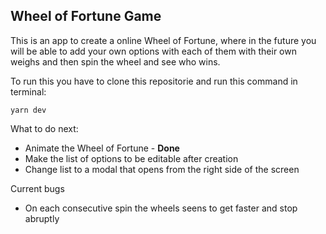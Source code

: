 <h2>Wheel of Fortune Game</h2>

This is an app to create a online Wheel of Fortune, where in the future you will be able to add your own options with each of them with their own weighs and then spin the wheel and see who wins.

To run this you have to clone this repositorie and run this command in terminal:
```
yarn dev
```

<span>What to do next:</span>
<ul>
  <li>Animate the Wheel of Fortune - <b>Done</b></li>
  <li>Make the list of options to be editable after creation</li>
  <li>Change list to a modal that opens from the right side of the screen</li>
</ul>

<span>Current bugs</span>
<ul>
  <li>On each consecutive spin the wheels seens to get faster and stop abruptly <b></b></li>
</ul>
